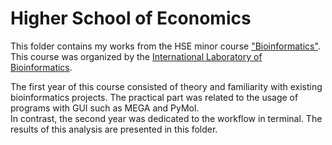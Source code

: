# Higher School of Economics

This folder contains my works from the HSE minor course ["Bioinformatics"](https://electives.hse.ru/minor_bioinformatics/).  
This course was organized by the [International Laboratory of Bioinformatics](https://cs.hse.ru/en/iai/bioinform/).

The first year of this course consisted of theory and familiarity with existing bioinformatics projects. The practical part was related to the usage of programs with GUI such as MEGA and PyMol.  
In contrast, the second year was dedicated to the workflow in terminal. The results of this analysis are presented in this folder.  
